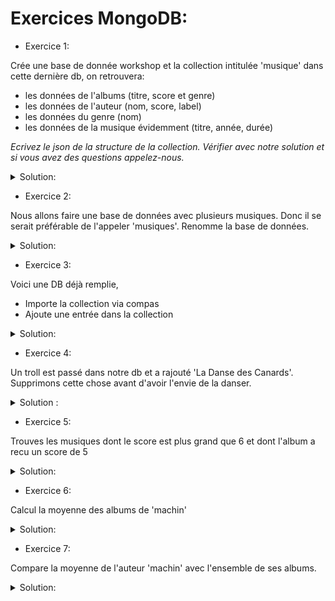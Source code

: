 # Exercices MongoDB:

*  Exercice 1: 

Crée une base de donnée workshop et la collection intitulée 'musique' dans cette dernière db, on retrouvera:

- les données de l'albums (titre, score et genre)
- les données de l'auteur (nom, score, label)
- les données du genre (nom)
- les données de la musique évidemment (titre, année, durée)

*Ecrivez le json de la structure de la collection. Vérifier avec notre solution et si vous avez des questions appelez-nous.*

<details>

<summary>Solution:</summary>
<pre><code>use workshop
db.createCollection('musique')
</code></pre>
<pre><code>{ 
  "titre" : "Deathgrip",
  "année" : "2016",
  "durée" : "4 : 24",
  "genre" : [ 
    { 
      "nom" : "Metalcore"
    }
  ],
  "auteurs": [ 
    {
      "nom": "Fit For A King",
      "score": 8,
      "label": "Solid State"
    }
  ],
  "albums": [
    {
      "titre" : "Deathgrip",
      "score" : 8,
      "genre" : [
        { 
          "nom" : "Metalcore"
        }
      ]
    }
  ]
}
</code></pre>

</details>

* Exercice 2: 

Nous allons faire une base de données avec plusieurs musiques. Donc il se serait préférable de l'appeler 'musiques'.
Renomme la base de données.

<details>

<summary>Solution:</summary>
<pre><code>db.musique.renameCollection("musiques", true)
</code></pre>

</details>

* Exercice 3: 

Voici une DB déjà remplie, 
 
  * Importe la collection via compas 
  * Ajoute une entrée dans la collection 
 
<details>
<summary>Solution:</summary>
<pre><code>db.musiques.insert({ 
  titre : "Deathgrip",
  année : "2016",
  durée : "4 : 24",
  genre : [ 
    { 
      nom : "Metalcore"
    }
  ],
  auteurs: [ 
    {
      nom: "Fit For A King",
      score: 8,
      label: "Solid State"
    }
  ],
  albums: [
    {
      titre : "Deathgrip",
      score : 8,
      genre : [
        { 
          nom :"Metalcore"
        }
      ]
    }
  ]
})
</code></pre>
</details>

* Exercice 4:

Un troll est passé dans notre db et a rajouté 'La Danse des Canards'. Supprimons cette chose avant d'avoir l'envie de la danser.

<details>
<summary>Solution :</summary>

` db.musiques.remove( {"titre": "La Danse Des Canards"} ) `

</details>

* Exercice 5: 

Trouves les musiques dont le score est plus grand que 6 et dont l'album a recu un score de 5

<details>
<summary>Solution:</summary>

` db.musiques.find({ $and: [ { "auteurs.score": {$gte:6} }, { "albums.score":5 } ] } ).pretty()`

</details>

* Exercice 6: 

Calcul la moyenne des albums de 'machin'

<details>
<summary>Solution:</summary>

` `

</details>

* Exercice 7: 

Compare la moyenne de l'auteur 'machin' avec l'ensemble de ses albums. 

<details>
<summary>Solution:</summary>

` `

</details>